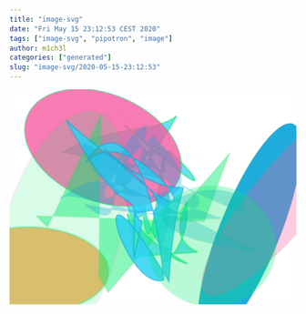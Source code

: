 ```yaml
---
title: "image-svg"
date: "Fri May 15 23:12:53 CEST 2020"
tags: ["image-svg", "pipotron", "image"]
author: m1ch3l
categories: ["generated"]
slug: "image-svg/2020-05-15-23:12:53"
---
```


![](image.svg)
